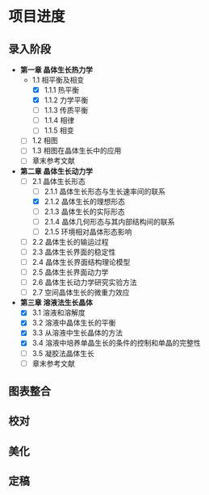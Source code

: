 ﻿# 项目进度
## 录入阶段
- **第一章 晶体生长热力学**
  - 1.1 相平衡及相变
    - [x] 1.1.1 热平衡
    - [x] 1.1.2 力学平衡
    - [ ] 1.1.3 传质平衡
    - [ ] 1.1.4 相律
    - [ ] 1.1.5 相变
  - [ ] 1.2 相图
  - [ ] 1.3 相图在晶体生长中的应用
  - [ ] 章末参考文献
- **第二章 晶体生长动力学**
  - [ ] 2.1 晶体生长形态
    - [ ] 2.1.1 晶体生长形态与生长速率间的联系
    - [x] 2.1.2 晶体生长的理想形态
    - [ ] 2.1.3 晶体生长的实际形态
    - [ ] 2.1.4 晶体几何形态与其内部结构间的联系
    - [ ] 2.1.5 环境相对晶体形态影响 
  - [ ] 2.2 晶体生长的输运过程
  - [ ] 2.3 晶体生长界面的稳定性
  - [ ] 2.4 晶体生长界面结构理论模型
  - [ ] 2.5 晶体生长界面动力学
  - [ ] 2.6 晶体生长动力学研究实验方法
  - [ ] 2.7 空间晶体生长的微重力效应
- **第三章 溶液法生长晶体**
  - [x] 3.1 溶液和溶解度
  - [x] 3.2 溶液中晶体生长的平衡
  - [x] 3.3 从溶液中生长晶体的方法
  - [x] 3.4 溶液中培养单晶生长的条件的控制和单晶的完整性
  - [ ] 3.5 凝胶法晶体生长
  - [ ] 章末参考文献
  
## 图表整合

## 校对

## 美化

## 定稿

